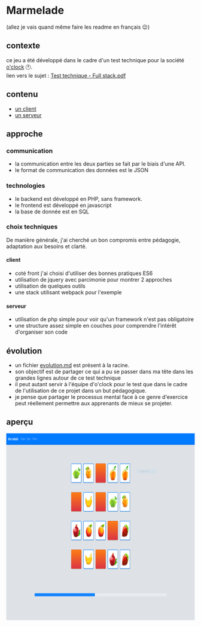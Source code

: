 
# Marmelade

(allez je vais quand même faire les readme en français :wink:)

## contexte

ce jeu a été développé dans le cadre d'un test technique pour la société [o'clock](https://oclock.io/blog/275/on-a-besoin-de-renforts) :clock1:. <br/>
lien vers le sujet : [Test technique - Full stack.pdf](Test&#32;technique&#32;-&#32;Full&#32;stack.pdf)

## contenu

 - [un client](https://github.com/marccharton/oclock-memory_game/tree/master/client)
 - [un serveur](https://github.com/marccharton/oclock-memory_game/tree/master/server)

## approche

### communication
 - la communication entre les deux parties se fait par le biais d'une API.
 - le format de communication des données est le JSON

### technologies
 - le backend est développé en PHP, sans framework.
 - le frontend est développé en javascript
 - la base de donnée est en SQL

### choix techniques

De manière générale, j'ai cherché un bon compromis entre pédagogie, adaptation aux besoins et clarté.

#### client
 - coté front j'ai choisi d'utiliser des bonnes pratiques ES6
 - utilisation de jquery avec parcimonie pour montrer 2 approches
 - utilisation de quelques outils
 - une stack utilisant webpack pour l'exemple

#### serveur
 - utilisation de php simple pour voir qu'un framework n'est pas obligatoire
 - une structure assez simple en couches pour comprendre l'intérêt d'organiser son code

## évolution

- un fichier [evolution.md](https://github.com/marccharton/oclock-memory_game/tree/master/evolution.md) est présent à la racine.
- son objectif est de partager ce qui a pu se passer dans ma tête dans les grandes lignes autour de ce test technique
- il peut autant servir à l'équipe d'o'clock pour le test que dans le cadre de l'utilisation de ce projet dans un but pédagogique.
- je pense que partager le processus mental face à ce genre d'exercice peut réellement permettre aux apprenants de mieux se projeter.

## aperçu

<img height="500px" alt="Marmelade" src="oclock - marmelade.PNG" />

